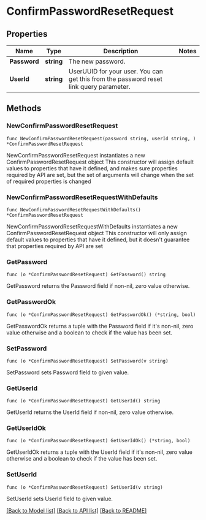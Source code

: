 # ConfirmPasswordResetRequest

## Properties

Name | Type | Description | Notes
------------ | ------------- | ------------- | -------------
**Password** | **string** | The new password. | 
**UserId** | **string** | UserUUID for your user. You can get this from the password reset link query parameter. | 

## Methods

### NewConfirmPasswordResetRequest

`func NewConfirmPasswordResetRequest(password string, userId string, ) *ConfirmPasswordResetRequest`

NewConfirmPasswordResetRequest instantiates a new ConfirmPasswordResetRequest object
This constructor will assign default values to properties that have it defined,
and makes sure properties required by API are set, but the set of arguments
will change when the set of required properties is changed

### NewConfirmPasswordResetRequestWithDefaults

`func NewConfirmPasswordResetRequestWithDefaults() *ConfirmPasswordResetRequest`

NewConfirmPasswordResetRequestWithDefaults instantiates a new ConfirmPasswordResetRequest object
This constructor will only assign default values to properties that have it defined,
but it doesn't guarantee that properties required by API are set

### GetPassword

`func (o *ConfirmPasswordResetRequest) GetPassword() string`

GetPassword returns the Password field if non-nil, zero value otherwise.

### GetPasswordOk

`func (o *ConfirmPasswordResetRequest) GetPasswordOk() (*string, bool)`

GetPasswordOk returns a tuple with the Password field if it's non-nil, zero value otherwise
and a boolean to check if the value has been set.

### SetPassword

`func (o *ConfirmPasswordResetRequest) SetPassword(v string)`

SetPassword sets Password field to given value.


### GetUserId

`func (o *ConfirmPasswordResetRequest) GetUserId() string`

GetUserId returns the UserId field if non-nil, zero value otherwise.

### GetUserIdOk

`func (o *ConfirmPasswordResetRequest) GetUserIdOk() (*string, bool)`

GetUserIdOk returns a tuple with the UserId field if it's non-nil, zero value otherwise
and a boolean to check if the value has been set.

### SetUserId

`func (o *ConfirmPasswordResetRequest) SetUserId(v string)`

SetUserId sets UserId field to given value.



[[Back to Model list]](../README.md#documentation-for-models) [[Back to API list]](../README.md#documentation-for-api-endpoints) [[Back to README]](../README.md)


